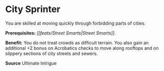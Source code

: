 ﻿---
cssclass: [feats]

---
# City Sprinter

You are skilled at moving quickly through forbidding parts of cities.

**Prerequisites:** _[[feats/Street Smarts|Street Smarts]]_.

**Benefit:** You do not treat crowds as difficult terrain. You also gain an additional +2 bonus on Acrobatics checks to move along rooftops and on slippery sections of city streets and sewers.

**Source** Ultimate Intrigue